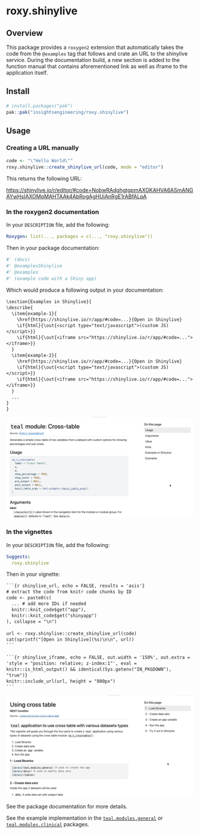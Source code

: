 # roxy.shinylive

## Overview

This package provides a `roxygen2` extension that automatically takes the code from the `@examples` tag that follows and crate an URL to the shinylive service. During the documentation build, a new section is added to the function manual that contains aforementioned link as well as iframe to the application itself.

## Install

```r
# install.packages("pak")
pak::pak("insightsengineering/roxy.shinylive")
```

## Usage

### Creating a URL manually

```r
code <- "\"Hello World\""
roxy.shinylive::create_shinylive_url(code, mode = "editor")
```

This returns the following URL:

<https://shinylive.io/r/editor/#code=NobwRAdghgtgpmAXGKAHVA6ASmANGAYwHsIAXOMpMAHTAAk4AbRogAgHUiAnRgE1rABfALpA>

### In the roxygen2 documentation

In your `DESCRIPTION` file, add the following:

```yaml
Roxygen: list(..., packages = c(..., "roxy.shinylive"))
```

Then in your package documentation:

```r
#' (docs)
#' @examplesShinylive
#' @examples
#' (example code with a Shiny app)
```

Which would produce a following output in your documentation:

```Rd
\section{Examples in Shinylive}{
\describe{
  \item{example-1}{
    \href{https://shinylive.io/r/app/#code=...}{Open in Shinylive}
    \if{html}{\out{<script type="text/javascript">(custom JS)</script>}}
    \if{html}{\out{<iframe src="https://shinylive.io/r/app/#code=..."></iframe>}}
  }
  \item{example-2}{
    \href{https://shinylive.io/r/app/#code=...}{Open in Shinylive}
    \if{html}{\out{<script type="text/javascript">(custom JS)</script>}}
    \if{html}{\out{<iframe src="https://shinylive.io/r/app/#code=..."></iframe>}}
  }
  ...
}
}
```

![example of function](inst/function.gif)

### In the vignettes

In your `DESCRIPTION` file, add the following:

```yaml
Suggests:
  roxy.shinylive
```

Then in your vignette:

````Rmd
```{r shinylive_url, echo = FALSE, results = 'asis'}
# extract the code from knitr code chunks by ID
code <- paste0(c(
  ... # add more IDs if needed
  knitr::knit_code$get("app"),
  knitr::knit_code$get("shinyapp")
), collapse = "\n")

url <- roxy.shinylive::create_shinylive_url(code)
cat(sprintf("[Open in Shinylive](%s)\n\n", url))
```

```{r shinylive_iframe, echo = FALSE, out.width = '150%', out.extra = 'style = "position: relative; z-index:1"', eval = knitr::is_html_output() && identical(Sys.getenv("IN_PKGDOWN"), "true")}
knitr::include_url(url, height = "800px")
```
````

![example of vignette](inst/vignette.gif)

See the package documentation for more details.

See the example implementation in the [`teal.modules.general`](https://insightsengineering.github.io/teal.modules.general/) or [`teal.modules.clinical`](https://insightsengineering.github.io/teal.modules.clinical/) packages.
